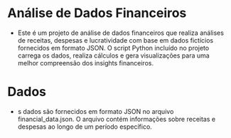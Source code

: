 # Análise de Dados Financeiros

- Este é um projeto de análise de dados financeiros que realiza análises de receitas, despesas e lucratividade com base em dados fictícios fornecidos em formato JSON. O script Python incluído no projeto carrega os dados, realiza cálculos e gera visualizações para uma melhor compreensão dos insights financeiros.

# Dados
- s dados são fornecidos em formato JSON no arquivo financial_data.json. O arquivo contém informações sobre receitas e despesas ao longo de um período específico.